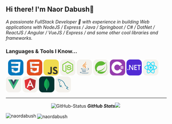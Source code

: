 ## Hi there! I'm Naor Dabush👋
<p>
  <em>
A passionate FullStack Developer 🚀 with experience in building Web applications with NodeJS / Express / Java / Springboot / C# / DotNet / ReactJS / Angular / VueJS / Express /  and some other cool libraries and frameworks.
  </em> 
</p>

<!--

Here are some ideas to get you started:

- 🔭 I’m currently working on ...
- 🌱 I’m currently learning ...
- 👯 I’m looking to collaborate on ...
- 🤔 I’m looking for help with ...
- 💬 Ask me about ...
- 📫 How to reach me: ...
- 😄 Pronouns: ...
- ⚡ Fun fact: ...
-->
### Languages & Tools I Know...
  <code> <img height="50" src="./icons/CSS.svg" width="48"> </code>
  <code><img height="50" src="./icons/HTML.svg" width="48"></code>
  <code><img height="50" src="./icons/JavaScript.svg" width="48"></code>
  <code><img height="50" src="./icons/NodeJS-Light.svg" width="48"></code>
  <code><img height="50" src="./icons/Java-Light.svg" width="48"></code>
  <code><img height="50" src="./icons/Spring-Light.svg" width="48"></code>
  <code><img height="50" src="./icons/CS.svg" width="48"></code>
  <code><img height="50" src="./icons/DotNet.svg" width="48"></code>
  <code><img height="50" src="./icons/React-Light.svg" width="48"></code>
  <code><img height="50" src="./icons/VueJS-Light.svg" width="48"></code>
  <code><img height="50" src="./icons/Angular-Light.svg" width="48"></code>
  <code><img height="50" src="./icons/MongoDB.svg" width="48"></code>
  <code><img height="50" src="./icons/MySQL-Light.svg" width="48"></code>

  <hr>
  <p align="center">
 <img src="https://media.giphy.com/media/8UHRm5oY4k4FDxq5QG/giphy.gif" width="30px" alt="GitHub-Status"/>&nbsp;<i><b>GitHub Stats</b></i><img src="https://media.giphy.com/media/ObNTw8Uzwy6KQ/giphy.gif" width="30px">&nbsp;</p>

<p><img align="left" src="https://github-readme-stats.vercel.app/api/top-langs/?username=naordabush&hide=html,java&show_icons=true&locale=en&layout=compact&count_private=true&theme=radical" alt="naordabush" /></p>

<p>&nbsp;<img align="center" src="https://github-readme-stats.vercel.app/api?username=naordabush&show_icons=true&theme=tokyonight" alt="naordabush" width="410" /></p>
